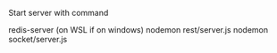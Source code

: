 Start server with command

redis-server (on WSL if on windows)
nodemon rest/server.js
nodemon socket/server.js